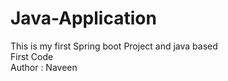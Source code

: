 # Java-Application
This is my first Spring boot Project and java based
<br>
First Code
<br>
Author : Naveen

